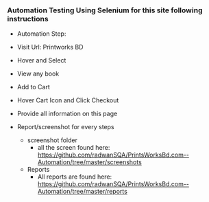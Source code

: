 ### Automation Testing Using Selenium for this site following instructions
- Automation Step:

- Visit Url: Printworks BD
- Hover  and Select 
- View any book 
- Add to Cart
- Hover Cart Icon and Click Checkout
- Provide all information on this page
- Report/screenshot for every steps
  - screenshot folder
    - all the screen found here: https://github.com/radwanSQA/PrintsWorksBd.com--Automation/tree/master/screenshots
  - Reports
    - All reports are found here: https://github.com/radwanSQA/PrintsWorksBd.com--Automation/tree/master/reports
